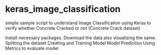 # keras_image_classification
simple sample script to understand Image Classification using Keras to verify whether Concrete Cracked or not (Concrete Crack dataset)

Install necessary packages.
Download the data also visualizing the same.
Splitting the dataset
Creating and Training Model
Model Prediction
Using Metrics to evaluate model

